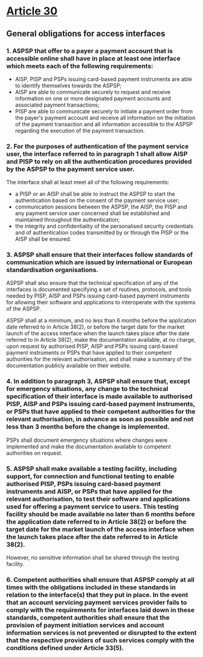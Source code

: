 # [Article 30](https://eur-lex.europa.eu/legal-content/EN/TXT/?uri=CELEX:32018R0389)

## General obligations for access interfaces

### 1. ASPSP that offer to a payer a payment account that is accessible online shall have in place at least one interface which meets each of the following requirements:

  * AISP, PISP and PSPs issuing card-based payment instruments are able to identify themselves towards the ASPSP;
  * AISP are able to communicate securely to request and receive information on one or more designated payment accounts and associated payment transactions;
  * PISP are able to communicate securely to initiate a payment order from the payer's payment account and receive all information on the initiation of the payment transaction and all information accessible to the ASPSP regarding the execution of the payment transaction.

### 2. For the purposes of authentication of the payment service user, the interface referred to in paragraph 1 shall allow AISP and PISP to rely on all the authentication procedures provided by the ASPSP to the payment service user.

The interface shall at least meet all of the following requirements:
  * a PISP or an AISP shall be able to instruct the ASPSP to start the authentication based on the consent of the payment service user;
  * communication sessions between the ASPSP, the AISP, the PISP and any payment service user concerned shall be established and maintained throughout the authentication;
  * the integrity and confidentiality of the personalised security credentials and of authentication codes transmitted by or through the PISP or the AISP shall be ensured.

### 3. ASPSP shall ensure that their interfaces follow standards of communication which are issued by international or European standardisation organisations.

ASPSP shall also ensure that the technical specification of any of the interfaces is documented specifying a set of routines, protocols, and tools needed by PISP, AISP and PSPs issuing card-based payment instruments for allowing their software and applications to interoperate with the systems of the ASPSP.

ASPSP shall at a minimum, and no less than 6 months before the application date referred to in Article 38(2), or before the target date for the market launch of the access interface when the launch takes place after the date referred to in Article 38(2), make the documentation available, at no charge, upon request by authorised PISP, AISP and PSPs issuing card-based payment instruments or PSPs that have applied to their competent authorities for the relevant authorisation, and shall make a summary of the documentation publicly available on their website.

### 4. In addition to paragraph 3, ASPSP shall ensure that, except for emergency situations, any change to the technical specification of their interface is made available to authorised PISP, AISP and PSPs issuing card-based payment instruments, or PSPs that have applied to their competent authorities for the relevant authorisation, in advance as soon as possible and not less than 3 months before the change is implemented.

PSPs shall document emergency situations where changes were implemented and make the documentation available to competent authorities on request.

### 5. ASPSP shall make available a testing facility, including support, for connection and functional testing to enable authorised PISP, PSPs issuing card-based payment instruments and AISP, or PSPs that have applied for the relevant authorisation, to test their software and applications used for offering a payment service to users. This testing facility should be made available no later than 6 months before the application date referred to in Article 38(2) or before the target date for the market launch of the access interface when the launch takes place after the date referred to in Article 38(2).

However, no sensitive information shall be shared through the testing facility.

### 6. Competent authorities shall ensure that ASPSP comply at all times with the obligations included in these standards in relation to the interface(s) that they put in place. In the event that an account servicing payment services provider fails to comply with the requirements for interfaces laid down in these standards, competent authorities shall ensure that the provision of payment initiation services and account information services is not prevented or disrupted to the extent that the respective providers of such services comply with the conditions defined under Article 33(5).
